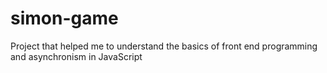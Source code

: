 # simon-game
Project that helped me to understand the basics of front end programming and asynchronism  in JavaScript
